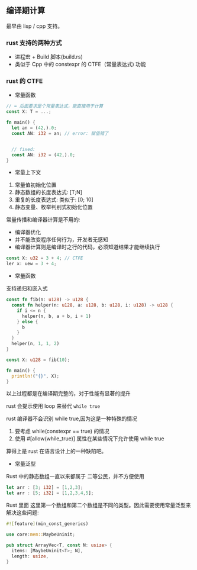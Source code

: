 ## 编译期计算

最早由 lisp / cpp 支持。

### rust 支持的两种方式
- 进程宏 + Build 脚本(build.rs)
- 类似于 Cpp 中的 constexpr 的 CTFE（常量表达式) 功能

### rust 的 CTFE

- 常量函数

```rust
// = 后面要求是个常量表达式，能直接用于计算
const X: T = ...;
```

```rs
fn main() {
  let an = (42,).0;
  const AN: i32 = an; // error: 赋值错了


  // fixed: 
  const AN: i32 = (42,).0;
}
```

- 常量上下文

1. 常量值初始化位置
2. 静态数组的长度表达式: [T;N]
3. 重复的长度表达式: 类似于: [0; 10]
4. 静态变量、枚举判别式初始化位置

常量传播和编译器计算是不用的:
- 编译器优化
- 并不能改变程序任何行为，开发者无感知
- 编译器计算则是编译时之行的代码，必须知道结果才能继续执行

```rs
const X: u32 = 3 + 4; // CTFE
ler x: uew = 3 + 4;
```

- 常量函数

支持递归和嵌入式

```rs
const fn fib(n: u128) -> u128 {
  const fn helper(n: u128, a: u128, b: u128, i: u128) -> u128 {
    if i <= n {
      helper(n, b, a + b, i + 1)
    } else {
      b
    }
  }
  helper(n, 1, 1, 2)
}

const X: u128 = fib(10);

fn main() {
  println!("{}", X);
}
```

以上过程都是在编译期完整的，对于性能有显著的提升


rust 会提示使用 loop 来替代 `while true`

rust 编译器不会识别 while true,因为这是一种特殊的情况

1. 要考虑 while(constexpr == true) 的情况
2. 使用 #[allow(while_true)] 属性在某些情况下允许使用 while true

算得上是 rust 在语言设计上的一种缺陷吧。

- 常量泛型

Rust 中的静态数组一直以来都属于 二等公民，并不方便使用

```rs
let arr : [3; i32] = [1,2,3];
let arr : [5; i32] = [1,2,3,4,5];
```

Rust 里面 这里第一个数组和第二个数组是不同的类型。因此需要使用常量泛型来解决这些问题:

```rs
#![feature](min_const_generics)

use core:mem::MaybeUninit;

pub struct ArrayVec<T, const N: usize> {
  items: [MaybeUninit<T>; N],
  length: usize,
}
```